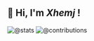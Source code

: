 ## 👋 Hi, I'm _Xhemj_ !

![@stats](https://github-readme-stats.vercel.app/api?username=xhemj&show_icons=true&locale=en&hide_border=true&count_private=true)
![@contributions](https://ghchart.rshah.org/xhemj)
